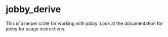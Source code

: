 # jobby_derive

This is a helper crate for working with jobby. Look at the documentation for jobby for usage instructions.
